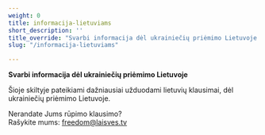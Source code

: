 ```yaml
---
weight: 0
title: informacija-lietuviams
short_description: ''
title_override: "Svarbi informacija dėl ukrainiečių priėmimo Lietuvoje \U0001F1FA\U0001F1E6"
slug: "/informacija-lietuviams"

---
```

**Svarbi informacija dėl ukrainiečių priėmimo Lietuvoje**

Šioje skiltyje pateikiami dažniausiai užduodami lietuvių klausimai, dėl ukrainiečių priėmimo Lietuvoje.

Nerandate Jums rūpimo klausimo?  
Rašykite mums: freedom@laisves.tv